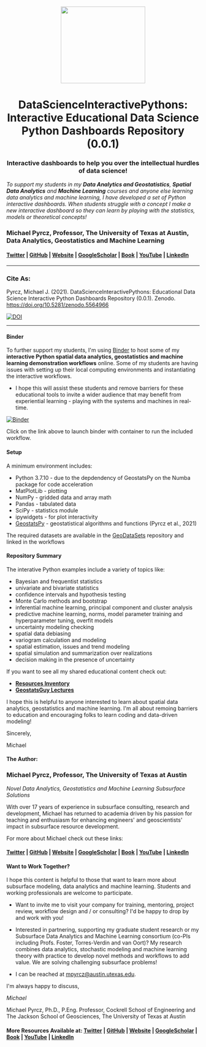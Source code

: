 <h1 align="center"<p>
    <img src="https://github.com/GeostatsGuy/GeostatsPy/blob/master/TCG_color_logo.png" width="220" height="200" />
</p></h1>

<h1 align="center">DataScienceInteractivePythons: Interactive Educational Data Science Python Dashboards Repository (0.0.1)</h1>

<h3 align="center">Interactive dashboards to help you over the intellectual hurdles of data science!</h3>

*To support my students in my **Data Analytics and Geostatistics**, **Spatial Data Analytics** and **Machine Learning** courses and anyone else learning data analytics and machine learning, I have developed a set of Python interactive dashboards. When students struggle with a concept I make a new interactive dashboard so they can learn by playing with the statistics, models or theoretical concepts!* 

### Michael Pyrcz, Professor, The University of Texas at Austin, Data Analytics, Geostatistics and Machine Learning 
#### [Twitter](https://twitter.com/geostatsguy) | [GitHub](https://github.com/GeostatsGuy) | [Website](http://michaelpyrcz.com) | [GoogleScholar](https://scholar.google.com/citations?user=QVZ20eQAAAAJ&hl=en&oi=ao) | [Book](https://www.amazon.com/Geostatistical-Reservoir-Modeling-Michael-Pyrcz/dp/0199731446) | [YouTube](https://www.youtube.com/channel/UCLqEr-xV-ceHdXXXrTId5ig)  | [LinkedIn](https://www.linkedin.com/in/michael-pyrcz-61a648a1)

***

### Cite As:

Pyrcz, Michael J. (2021). DataScienceInteractivePythons: Educational Data Science Interactive Python Dashboards Repository (0.0.1). Zenodo. https://doi.org/10.5281/zenodo.5564966

[![DOI](https://zenodo.org/badge/106843586.svg)](https://zenodo.org/doi/10.5281/zenodo.5564966)

***

#### Binder

To further support my students, I'm using [Binder](https://mybinder.readthedocs.io/en/latest/index.html) to host some of my **interactive Python spatial data analytics, geostatistics and machine learning demonstration workflows** online. Some of my students are having issues with setting up their local computing environments and instantiating the interactive workflows. 

* I hope this will assist these students and remove barriers for these educational tools to invite a wider audience that may benefit from experiential learning - playing with the systems and machines in real-time. 

[![Binder](https://mybinder.org/badge_logo.svg)](https://mybinder.org/v2/gh/GeostatsGuy/DataScience_Interactive_Python/HEAD)

Click on the link above to launch binder with container to run the included workflow.

#### Setup

A minimum environment includes:

* Python 3.7.10 - due to the depdendency of GeostatsPy on the Numba package for code acceleration
* MatPlotLib - plotting
* NumPy - gridded data and array math
* Pandas - tabulated data
* SciPy - statistics module
* ipywidgets - for plot interactivity
* [GeostatsPy](https://pypi.org/project/geostatspy/) - geostatistical algorithms and functions (Pyrcz et al., 2021)

The required datasets are available in the [GeoDataSets](https://github.com/GeostatsGuy/GeoDataSets) repository and linked in the workflows

#### Repository Summary

The interative Python examples include a variety of topics like:

* Bayesian and frequentist statistics
* univariate and bivariate statistics
* confidence intervals and hypothesis testing
* Monte Carlo methods and bootstrap
* inferential machine learning, principal component and cluster analysis
* predictive machine learning, norms, model parameter training and hyperparameter tuning, overfit models
* uncertainty modeling checking
* spatial data debiasing
* variogram calculation and modeling
* spatial estimation, issues and trend modeling
* spatial simulation and summarization over realizations
* decision making in the presence of uncertainty

If you want to see all my shared educational content check out:
* [**Resources Inventory**](https://github.com/GeostatsGuy/Resources)
* [**GeostatsGuy Lectures**](www.youtube.com/GeostatsGuyLectures)

I hope this is helpful to anyone interested to learn about spatial data analytics, geostatistics and machine learning. I'm all about remoing barriers to education and encouraging folks to learn coding and data-driven modeling! 

Sincerely,

Michael

#### The Author:

### Michael Pyrcz, Professor, The University of Texas at Austin 
*Novel Data Analytics, Geostatistics and Machine Learning Subsurface Solutions*

With over 17 years of experience in subsurface consulting, research and development, Michael has returned to academia driven by his passion for teaching and enthusiasm for enhancing engineers' and geoscientists' impact in subsurface resource development. 

For more about Michael check out these links:

#### [Twitter](https://twitter.com/geostatsguy) | [GitHub](https://github.com/GeostatsGuy) | [Website](http://michaelpyrcz.com) | [GoogleScholar](https://scholar.google.com/citations?user=QVZ20eQAAAAJ&hl=en&oi=ao) | [Book](https://www.amazon.com/Geostatistical-Reservoir-Modeling-Michael-Pyrcz/dp/0199731446) | [YouTube](https://www.youtube.com/channel/UCLqEr-xV-ceHdXXXrTId5ig)  | [LinkedIn](https://www.linkedin.com/in/michael-pyrcz-61a648a1)

#### Want to Work Together?

I hope this content is helpful to those that want to learn more about subsurface modeling, data analytics and machine learning. Students and working professionals are welcome to participate.

* Want to invite me to visit your company for training, mentoring, project review, workflow design and / or consulting? I'd be happy to drop by and work with you! 

* Interested in partnering, supporting my graduate student research or my Subsurface Data Analytics and Machine Learning consortium (co-PIs including Profs. Foster, Torres-Verdin and van Oort)? My research combines data analytics, stochastic modeling and machine learning theory with practice to develop novel methods and workflows to add value. We are solving challenging subsurface problems!

* I can be reached at mpyrcz@austin.utexas.edu.

I'm always happy to discuss,

*Michael*

Michael Pyrcz, Ph.D., P.Eng. Professor, Cockrell School of Engineering and The Jackson School of Geosciences, The University of Texas at Austin

#### More Resources Available at: [Twitter](https://twitter.com/geostatsguy) | [GitHub](https://github.com/GeostatsGuy) | [Website](http://michaelpyrcz.com) | [GoogleScholar](https://scholar.google.com/citations?user=QVZ20eQAAAAJ&hl=en&oi=ao) | [Book](https://www.amazon.com/Geostatistical-Reservoir-Modeling-Michael-Pyrcz/dp/0199731446) | [YouTube](https://www.youtube.com/channel/UCLqEr-xV-ceHdXXXrTId5ig)  | [LinkedIn](https://www.linkedin.com/in/michael-pyrcz-61a648a1)



